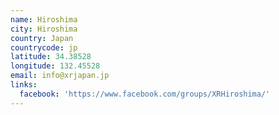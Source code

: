 ```yaml
---
name: Hiroshima
city: Hiroshima
country: Japan
countrycode: jp
latitude: 34.38528
longitude: 132.45528
email: info@xrjapan.jp
links:
  facebook: 'https://www.facebook.com/groups/XRHiroshima/'
---
```


